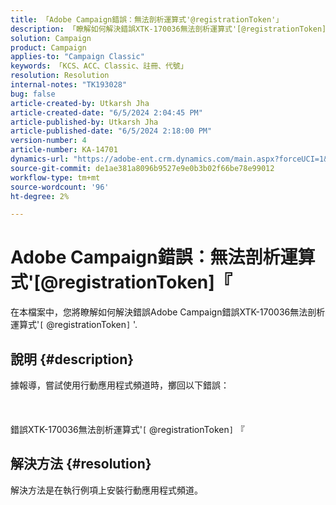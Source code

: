 ```yaml
---
title: 「Adobe Campaign錯誤：無法剖析運算式'@registrationToken'」
description: 「瞭解如何解決錯誤XTK-170036無法剖析運算式'[@registrationToken]'。」
solution: Campaign
product: Campaign
applies-to: "Campaign Classic"
keywords: 「KCS、ACC、Classic、註冊、代號」
resolution: Resolution
internal-notes: "TK193028"
bug: false
article-created-by: Utkarsh Jha
article-created-date: "6/5/2024 2:04:45 PM"
article-published-by: Utkarsh Jha
article-published-date: "6/5/2024 2:18:00 PM"
version-number: 4
article-number: KA-14701
dynamics-url: "https://adobe-ent.crm.dynamics.com/main.aspx?forceUCI=1&pagetype=entityrecord&etn=knowledgearticle&id=f6605a8f-4423-ef11-840a-000d3a37eaf2"
source-git-commit: de1ae381a8096b9527e9e0b3b02f66be78e99012
workflow-type: tm+mt
source-wordcount: '96'
ht-degree: 2%

---
```


# Adobe Campaign錯誤：無法剖析運算式&#39;[@registrationToken]『


在本檔案中，您將瞭解如何解決錯誤Adobe Campaign錯誤XTK-170036無法剖析運算式&#39;`[` @registrationToken`]` &#39;.

## 說明 {#description}

據報導，嘗試使用行動應用程式頻道時，擲回以下錯誤：<br><br> <br><br>錯誤XTK-170036無法剖析運算式&#39;`[` @registrationToken`]` 『

## 解決方法 {#resolution}


解決方法是在執行例項上安裝行動應用程式頻道。
